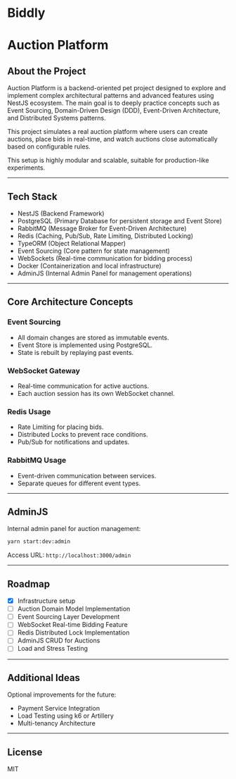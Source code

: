 # Biddly

# Auction Platform

## About the Project

Auction Platform is a backend-oriented pet project designed to explore and implement complex architectural patterns and advanced features using NestJS ecosystem. The main goal is to deeply practice concepts such as Event Sourcing, Domain-Driven Design (DDD), Event-Driven Architecture, and Distributed Systems patterns.

This project simulates a real auction platform where users can create auctions, place bids in real-time, and watch auctions close automatically based on configurable rules.

This setup is highly modular and scalable, suitable for production-like experiments.

---

## Tech Stack

- NestJS (Backend Framework)
- PostgreSQL (Primary Database for persistent storage and Event Store)
- RabbitMQ (Message Broker for Event-Driven Architecture)
- Redis (Caching, Pub/Sub, Rate Limiting, Distributed Locking)
- TypeORM (Object Relational Mapper)
- Event Sourcing (Core pattern for state management)
- WebSockets (Real-time communication for bidding process)
- Docker (Containerization and local infrastructure)
- AdminJS (Internal Admin Panel for management operations)

---

## Core Architecture Concepts

### Event Sourcing
- All domain changes are stored as immutable events.
- Event Store is implemented using PostgreSQL.
- State is rebuilt by replaying past events.

### WebSocket Gateway
- Real-time communication for active auctions.
- Each auction session has its own WebSocket channel.

### Redis Usage
- Rate Limiting for placing bids.
- Distributed Locks to prevent race conditions.
- Pub/Sub for notifications and updates.

### RabbitMQ Usage
- Event-driven communication between services.
- Separate queues for different event types.

---

## AdminJS

Internal admin panel for auction management:

```bash
yarn start:dev:admin
```

Access URL: `http://localhost:3000/admin`

---

## Roadmap

- [x] Infrastructure setup
- [ ] Auction Domain Model Implementation
- [ ] Event Sourcing Layer Development
- [ ] WebSocket Real-time Bidding Feature
- [ ] Redis Distributed Lock Implementation
- [ ] AdminJS CRUD for Auctions
- [ ] Load and Stress Testing

---

## Additional Ideas

Optional improvements for the future:

- Payment Service Integration
- Load Testing using k6 or Artillery
- Multi-tenancy Architecture

---

## License

MIT

